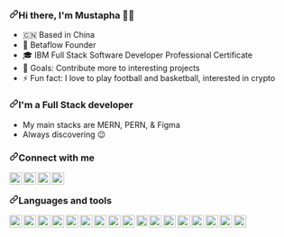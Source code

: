 <article class="markdown-body entry-content container-lg f5" itemprop="text"><h3 dir="auto"><a id="user-content-hi-there-im-mustapha-" class="anchor" aria-hidden="true" tabindex="-1" href="#hi-there-im-mustapha-"><svg class="octicon octicon-link" viewBox="0 0 16 16" version="1.1" width="16" height="16" aria-hidden="true"><path d="m7.775 3.275 1.25-1.25a3.5 3.5 0 1 1 4.95 4.95l-2.5 2.5a3.5 3.5 0 0 1-4.95 0 .751.751 0 0 1 .018-1.042.751.751 0 0 1 1.042-.018 1.998 1.998 0 0 0 2.83 0l2.5-2.5a2.002 2.002 0 0 0-2.83-2.83l-1.25 1.25a.751.751 0 0 1-1.042-.018.751.751 0 0 1-.018-1.042Zm-4.69 9.64a1.998 1.998 0 0 0 2.83 0l1.25-1.25a.751.751 0 0 1 1.042.018.751.751 0 0 1 .018 1.042l-1.25 1.25a3.5 3.5 0 1 1-4.95-4.95l2.5-2.5a3.5 3.5 0 0 1 4.95 0 .751.751 0 0 1-.018 1.042.751.751 0 0 1-1.042.018 1.998 1.998 0 0 0-2.83 0l-2.5 2.5a1.998 1.998 0 0 0 0 2.83Z"></path></svg></a>Hi there, I'm Mustapha 👋🏾</h3>
<ul dir="auto">
<li>🇨🇳 Based in China</li>
<li>🏅 Betaflow Founder</li>
<li>🎓 IBM Full Stack Software Developer Professional Certificate</li>
<li>🥅 Goals: Contribute more to interesting projects</li>
<li>⚡ Fun fact: I love to play football and basketball, interested in crypto</li>
</ul>
<h3 dir="auto"><a id="user-content-im-a-full-stack-developer" class="anchor" aria-hidden="true" tabindex="-1" href="#im-a-full-stack-developer"><svg class="octicon octicon-link" viewBox="0 0 16 16" version="1.1" width="16" height="16" aria-hidden="true"><path d="m7.775 3.275 1.25-1.25a3.5 3.5 0 1 1 4.95 4.95l-2.5 2.5a3.5 3.5 0 0 1-4.95 0 .751.751 0 0 1 .018-1.042.751.751 0 0 1 1.042-.018 1.998 1.998 0 0 0 2.83 0l2.5-2.5a2.002 2.002 0 0 0-2.83-2.83l-1.25 1.25a.751.751 0 0 1-1.042-.018.751.751 0 0 1-.018-1.042Zm-4.69 9.64a1.998 1.998 0 0 0 2.83 0l1.25-1.25a.751.751 0 0 1 1.042.018.751.751 0 0 1 .018 1.042l-1.25 1.25a3.5 3.5 0 1 1-4.95-4.95l2.5-2.5a3.5 3.5 0 0 1 4.95 0 .751.751 0 0 1-.018 1.042.751.751 0 0 1-1.042.018 1.998 1.998 0 0 0-2.83 0l-2.5 2.5a1.998 1.998 0 0 0 0 2.83Z"></path></svg></a>I'm a Full Stack developer</h3>
<ul dir="auto">
<li>My main stacks are MERN, PERN, & Figma</li>
<li>Always discovering 😉</li>
</ul>
<h3 dir="auto"><a id="user-content-connect-with-me" class="anchor" aria-hidden="true" tabindex="-1" href="#connect-with-me"><svg class="octicon octicon-link" viewBox="0 0 16 16" version="1.1" width="16" height="16" aria-hidden="true"><path d="m7.775 3.275 1.25-1.25a3.5 3.5 0 1 1 4.95 4.95l-2.5 2.5a3.5 3.5 0 0 1-4.95 0 .751.751 0 0 1 .018-1.042.751.751 0 0 1 1.042-.018 1.998 1.998 0 0 0 2.83 0l2.5-2.5a2.002 2.002 0 0 0-2.83-2.83l-1.25 1.25a.751.751 0 0 1-1.042-.018.751.751 0 0 1-.018-1.042Zm-4.69 9.64a1.998 1.998 0 0 0 2.83 0l1.25-1.25a.751.751 0 0 1 1.042.018.751.751 0 0 1 .018 1.042l-1.25 1.25a3.5 3.5 0 1 1-4.95-4.95l2.5-2.5a3.5 3.5 0 0 1 4.95 0 .751.751 0 0 1-.018 1.042.751.751 0 0 1-1.042.018 1.998 1.998 0 0 0-2.83 0l-2.5 2.5a1.998 1.998 0 0 0 0 2.83Z"></path></svg></a>Connect with me</h3>
<p dir="auto">
<a href="https://www.upwork.com/freelancers/~0126d335c715256068" rel="nofollow"><img align="left" alt="Mustapha-Mushi | UpWork" width="22px" src="https://assets-global.website-files.com/603fea6471d9d8559d077603/6092b74a86973c668861ecbc_Favicon%2032.png" data-canonical-src="https://assets-global.website-files.com/603fea6471d9d8559d077603/6092b74a86973c668861ecbc_Favicon%2032.png" style="max-width: 100%;"></a>
<a href="https://www.linkedin.com/in/mustaphamushi" rel="nofollow"><img align="left" alt="Mustapha-Mushi | LinkedIn" width="22px" src="https://static.licdn.com/aero-v1/sc/h/5bukxbhy9xsil5mb7c2wulfbx" data-canonical-src="https://static.licdn.com/aero-v1/sc/h/5bukxbhy9xsil5mb7c2wulfbx" style="max-width: 100%;"></a>
<a href="https://twitter.com/mustaphamushi" rel="nofollow"><img align="left" alt="Mustapha-Mushi | Twitter" width="22px" src="https://toppng.com/uploads/preview/twitter-x-new-logo-icon-png-11692480121koxvq54was.webp" data-canonical-src="https://static.licdn.com/aero-v1/sc/h/5bukxbhy9xsil5mb7c2wulfbx" style="max-width: 100%;"></a>
<a href="https://webflow.com/@betaflow" rel="nofollow"><img align="left" alt="Mustapha-Mushi | Webflow" width="22px" src="https://d3e54v103j8qbb.cloudfront.net/static/favicon_default.b10796b955.png" data-canonical-src="https://d3e54v103j8qbb.cloudfront.net/static/favicon_default.b10796b955.png" style="max-width: 100%;"></a>  
<br></p>
<h3 dir="auto"><a id="user-content-languages-and-tools" class="anchor" aria-hidden="true" tabindex="-1" href="#languages-and-tools"><svg class="octicon octicon-link" viewBox="0 0 16 16" version="1.1" width="16" height="16" aria-hidden="true"><path d="m7.775 3.275 1.25-1.25a3.5 3.5 0 1 1 4.95 4.95l-2.5 2.5a3.5 3.5 0 0 1-4.95 0 .751.751 0 0 1 .018-1.042.751.751 0 0 1 1.042-.018 1.998 1.998 0 0 0 2.83 0l2.5-2.5a2.002 2.002 0 0 0-2.83-2.83l-1.25 1.25a.751.751 0 0 1-1.042-.018.751.751 0 0 1-.018-1.042Zm-4.69 9.64a1.998 1.998 0 0 0 2.83 0l1.25-1.25a.751.751 0 0 1 1.042.018.751.751 0 0 1 .018 1.042l-1.25 1.25a3.5 3.5 0 1 1-4.95-4.95l2.5-2.5a3.5 3.5 0 0 1 4.95 0 .751.751 0 0 1-.018 1.042.751.751 0 0 1-1.042.018 1.998 1.998 0 0 0-2.83 0l-2.5 2.5a1.998 1.998 0 0 0 0 2.83Z"></path></svg></a>Languages and tools</h3>
<p dir="auto"><a target="_blank" rel="noopener noreferrer nofollow" href="https://camo.githubusercontent.com/66802071d1e44d761d4d9e67593d9730e75b9eb27aa85fad3fdcf103f630a244/68747470733a2f2f7777772e766563746f726c6f676f2e7a6f6e652f6c6f676f732f76697375616c73747564696f5f636f64652f76697375616c73747564696f5f636f64652d69636f6e2e737667"><img align="left" alt="VSC" width="22px" src="https://camo.githubusercontent.com/66802071d1e44d761d4d9e67593d9730e75b9eb27aa85fad3fdcf103f630a244/68747470733a2f2f7777772e766563746f726c6f676f2e7a6f6e652f6c6f676f732f76697375616c73747564696f5f636f64652f76697375616c73747564696f5f636f64652d69636f6e2e737667" data-canonical-src="https://www.vectorlogo.zone/logos/visualstudio_code/visualstudio_code-icon.svg" style="max-width: 100%;"></a></p>
<p dir="auto"><a target="_blank" rel="noopener noreferrer nofollow" href="https://camo.githubusercontent.com/2c0036cb38cb247486eba398d07df8c64a7fcc9784b4fed7fdcb1981dfef8a57/68747470733a2f2f7777772e766563746f726c6f676f2e7a6f6e652f6c6f676f732f77335f68746d6c352f77335f68746d6c352d69636f6e2e737667"><img align="left" alt="HTML" width="22px" src="https://camo.githubusercontent.com/2c0036cb38cb247486eba398d07df8c64a7fcc9784b4fed7fdcb1981dfef8a57/68747470733a2f2f7777772e766563746f726c6f676f2e7a6f6e652f6c6f676f732f77335f68746d6c352f77335f68746d6c352d69636f6e2e737667" data-canonical-src="https://www.vectorlogo.zone/logos/w3_html5/w3_html5-icon.svg" style="max-width: 100%;"></a></p>
<p dir="auto"><a target="_blank" rel="noopener noreferrer nofollow" href="https://camo.githubusercontent.com/2681fe0f5d2adadfa907c47bb5716a8100cea91450af416a6d488220bfcdbb09/68747470733a2f2f7777772e766563746f726c6f676f2e7a6f6e652f6c6f676f732f77335f6373732f77335f6373732d69636f6e2e737667"><img align="left" alt="CSS" width="22px" src="https://camo.githubusercontent.com/2681fe0f5d2adadfa907c47bb5716a8100cea91450af416a6d488220bfcdbb09/68747470733a2f2f7777772e766563746f726c6f676f2e7a6f6e652f6c6f676f732f77335f6373732f77335f6373732d69636f6e2e737667" data-canonical-src="https://www.vectorlogo.zone/logos/w3_css/w3_css-icon.svg" style="max-width: 100%;"></a></p>
<p dir="auto"><a target="_blank" rel="noopener noreferrer nofollow" href="https://camo.githubusercontent.com/4923afc0a6df9b8ed1fe19f41f90bb7734a57ce8df327415adc60b0b3285e99d/68747470733a2f2f75706c6f61642e77696b696d656469612e6f72672f77696b6970656469612f636f6d6d6f6e732f7468756d622f392f39392f556e6f6666696369616c5f4a6176615363726970745f6c6f676f5f322e7376672f3132303070782d556e6f6666696369616c5f4a6176615363726970745f6c6f676f5f322e7376672e706e67"><img align="left" alt="JS" width="22px" src="https://camo.githubusercontent.com/4923afc0a6df9b8ed1fe19f41f90bb7734a57ce8df327415adc60b0b3285e99d/68747470733a2f2f75706c6f61642e77696b696d656469612e6f72672f77696b6970656469612f636f6d6d6f6e732f7468756d622f392f39392f556e6f6666696369616c5f4a6176615363726970745f6c6f676f5f322e7376672f3132303070782d556e6f6666696369616c5f4a6176615363726970745f6c6f676f5f322e7376672e706e67" data-canonical-src="https://upload.wikimedia.org/wikipedia/commons/thumb/9/99/Unofficial_JavaScript_logo_2.svg/1200px-Unofficial_JavaScript_logo_2.svg.png" style="max-width: 100%;"></a></p>
<p dir="auto"><a target="_blank" rel="noopener noreferrer nofollow" href="https://camo.githubusercontent.com/41bd16b961f49524ff77050c090c9f19c00d37a9cfce521d507112f85806863a/68747470733a2f2f7777772e766563746f726c6f676f2e7a6f6e652f6c6f676f732f676574626f6f7473747261702f676574626f6f7473747261702d69636f6e2e737667"><img align="left" alt="Bootstrap" width="22px" src="https://camo.githubusercontent.com/41bd16b961f49524ff77050c090c9f19c00d37a9cfce521d507112f85806863a/68747470733a2f2f7777772e766563746f726c6f676f2e7a6f6e652f6c6f676f732f676574626f6f7473747261702f676574626f6f7473747261702d69636f6e2e737667" data-canonical-src="https://www.vectorlogo.zone/logos/getbootstrap/getbootstrap-icon.svg" style="max-width: 100%;"></a></p>
<p dir="auto"><a target="_blank" rel="noopener noreferrer nofollow" href="https://camo.githubusercontent.com/14fbc4c882b2d339daa5af9a3902d6af7a6a9e7ab3c80c409424341cb82cb8a9/68747470733a2f2f7777772e766563746f726c6f676f2e7a6f6e652f6c6f676f732f646f636b65722f646f636b65722d74696c652e737667"><img align="left" alt="Docker" width="22px" src="https://camo.githubusercontent.com/14fbc4c882b2d339daa5af9a3902d6af7a6a9e7ab3c80c409424341cb82cb8a9/68747470733a2f2f7777772e766563746f726c6f676f2e7a6f6e652f6c6f676f732f646f636b65722f646f636b65722d74696c652e737667" data-canonical-src="https://www.vectorlogo.zone/logos/docker/docker-tile.svg" style="max-width: 100%;"></a></p>
<p dir="auto"><a target="_blank" rel="noopener noreferrer nofollow" href="https://camo.githubusercontent.com/0fdca9b191118f32724414ce362dd7cd220be4c42738f4ba46ea631f856cdea6/68747470733a2f2f7777772e766563746f726c6f676f2e7a6f6e652f6c6f676f732f72656163746a732f72656163746a732d69636f6e2e737667"><img align="left" alt="React" width="22px" src="https://camo.githubusercontent.com/0fdca9b191118f32724414ce362dd7cd220be4c42738f4ba46ea631f856cdea6/68747470733a2f2f7777772e766563746f726c6f676f2e7a6f6e652f6c6f676f732f72656163746a732f72656163746a732d69636f6e2e737667" data-canonical-src="https://www.vectorlogo.zone/logos/reactjs/reactjs-icon.svg" style="max-width: 100%;"></a></p>
<p dir="auto"><a target="_blank" rel="noopener noreferrer nofollow" href="https://camo.githubusercontent.com/5ce9e4dfb4af6e498a0e7d3667fad9724c71e000e6fb0813ebb3132bad2c7e44/68747470733a2f2f7777772e766563746f726c6f676f2e7a6f6e652f6c6f676f732f7675656a732f7675656a732d69636f6e2e737667"><img align="left" alt="Vue" width="22px" src="https://camo.githubusercontent.com/5ce9e4dfb4af6e498a0e7d3667fad9724c71e000e6fb0813ebb3132bad2c7e44/68747470733a2f2f7777772e766563746f726c6f676f2e7a6f6e652f6c6f676f732f7675656a732f7675656a732d69636f6e2e737667" data-canonical-src="https://www.vectorlogo.zone/logos/vuejs/vuejs-icon.svg" style="max-width: 100%;"></a></p>
<p dir="auto"><a target="_blank" rel="noopener noreferrer nofollow" href="https://camo.githubusercontent.com/378159cbbc07a757105c64194d699cc3ab2c971684a02a4fdbeeb63904d16b7a/68747470733a2f2f7777772e766563746f726c6f676f2e7a6f6e652f6c6f676f732f6e6f64656a732f6e6f64656a732d69636f6e2e737667"><img align="left" alt="NodeJS" width="22px" src="https://camo.githubusercontent.com/378159cbbc07a757105c64194d699cc3ab2c971684a02a4fdbeeb63904d16b7a/68747470733a2f2f7777772e766563746f726c6f676f2e7a6f6e652f6c6f676f732f6e6f64656a732f6e6f64656a732d69636f6e2e737667" data-canonical-src="https://www.vectorlogo.zone/logos/nodejs/nodejs-icon.svg" style="max-width: 100%;"></a></p>
<p dir="auto"><a target="_blank" rel="noopener noreferrer nofollow" href="https://camo.githubusercontent.com/43511e4ff1ec17cbb0ac946acdce70da2442966b8f5bda486a479146215b1696/68747470733a2f2f7777772e6672656569636f6e73706e672e636f6d2f7468756d62732f73716c2d7365727665722d69636f6e2d706e672f73716c2d7365727665722d69636f6e2d706e672d32392e706e67"><img align="left" alt="Sql" width="20px" src="https://camo.githubusercontent.com/43511e4ff1ec17cbb0ac946acdce70da2442966b8f5bda486a479146215b1696/68747470733a2f2f7777772e6672656569636f6e73706e672e636f6d2f7468756d62732f73716c2d7365727665722d69636f6e2d706e672f73716c2d7365727665722d69636f6e2d706e672d32392e706e67" data-canonical-src="https://www.freeiconspng.com/thumbs/sql-server-icon-png/sql-server-icon-png-29.png" style="max-width: 100%;"></a></p>
<p dir="auto"><a target="_blank" rel="noopener noreferrer nofollow" href="https://camo.githubusercontent.com/c1ee13c206959ffc6562949f4e9289c58dc5a9e747a1c03af46013cebb5c50ea/68747470733a2f2f7777772e766563746f726c6f676f2e7a6f6e652f6c6f676f732f6d6f6e676f64622f6d6f6e676f64622d69636f6e2e737667"><img align="left" alt="Mongo" width="22px" src="https://camo.githubusercontent.com/c1ee13c206959ffc6562949f4e9289c58dc5a9e747a1c03af46013cebb5c50ea/68747470733a2f2f7777772e766563746f726c6f676f2e7a6f6e652f6c6f676f732f6d6f6e676f64622f6d6f6e676f64622d69636f6e2e737667" data-canonical-src="https://www.vectorlogo.zone/logos/mongodb/mongodb-icon.svg" style="max-width: 100%;"></a></p>
<p dir="auto"><a target="_blank" rel="noopener noreferrer nofollow" href="https://camo.githubusercontent.com/d63dfd49aa08fa2eeec62d1efd5c2e3c956288aa77ade221b5ed4708fdbe2b8b/68747470733a2f2f7777772e766563746f726c6f676f2e7a6f6e652f6c6f676f732f706f737467726573716c2f706f737467726573716c2d69636f6e2e737667"><img align="left" alt="Postgre" width="22px" src="https://camo.githubusercontent.com/d63dfd49aa08fa2eeec62d1efd5c2e3c956288aa77ade221b5ed4708fdbe2b8b/68747470733a2f2f7777772e766563746f726c6f676f2e7a6f6e652f6c6f676f732f706f737467726573716c2f706f737467726573716c2d69636f6e2e737667" data-canonical-src="https://www.vectorlogo.zone/logos/postgresql/postgresql-icon.svg" style="max-width: 100%;"></a></p>
<p dir="auto"><a target="_blank" rel="noopener noreferrer nofollow" href="https://camo.githubusercontent.com/2a573647c2b7a1ade3e2442d351af0e73d9a7ae08dddaa8abd12f18f5ce8fe3a/68747470733a2f2f7777772e766563746f726c6f676f2e7a6f6e652f6c6f676f732f6772617068716c2f6772617068716c2d69636f6e2e737667"><img align="left" alt="Grapthql" width="22px" src="https://camo.githubusercontent.com/2a573647c2b7a1ade3e2442d351af0e73d9a7ae08dddaa8abd12f18f5ce8fe3a/68747470733a2f2f7777772e766563746f726c6f676f2e7a6f6e652f6c6f676f732f6772617068716c2f6772617068716c2d69636f6e2e737667" data-canonical-src="https://www.vectorlogo.zone/logos/graphql/graphql-icon.svg" style="max-width: 100%;"></a></p>
<p dir="auto"><a target="_blank" rel="noopener noreferrer nofollow" href="https://camo.githubusercontent.com/cdcae767d9bfae66b6f3ffbaa7de91a1ecc75facf58eff12fe4ba478e0dd6889/68747470733a2f2f7777772e766563746f726c6f676f2e7a6f6e652f6c6f676f732f73686f706966792f73686f706966792d69636f6e2e737667"><img align="left" alt="Shopify" width="22px" src="https://camo.githubusercontent.com/cdcae767d9bfae66b6f3ffbaa7de91a1ecc75facf58eff12fe4ba478e0dd6889/68747470733a2f2f7777772e766563746f726c6f676f2e7a6f6e652f6c6f676f732f73686f706966792f73686f706966792d69636f6e2e737667" data-canonical-src="https://www.vectorlogo.zone/logos/shopify/shopify-icon.svg" style="max-width: 100%;"></a></p>
<p dir="auto"><a target="_blank" rel="noopener noreferrer nofollow" href="https://camo.githubusercontent.com/a13ca5b988ada41839ebe4f88455e63419a1b56fcb5eda207794cd1649a61d2c/68747470733a2f2f7777772e766563746f726c6f676f2e7a6f6e652f6c6f676f732f676574706f73746d616e2f676574706f73746d616e2d69636f6e2e737667"><img align="left" alt="Postman" width="22px" src="https://camo.githubusercontent.com/a13ca5b988ada41839ebe4f88455e63419a1b56fcb5eda207794cd1649a61d2c/68747470733a2f2f7777772e766563746f726c6f676f2e7a6f6e652f6c6f676f732f676574706f73746d616e2f676574706f73746d616e2d69636f6e2e737667" data-canonical-src="https://www.vectorlogo.zone/logos/getpostman/getpostman-icon.svg" style="max-width: 100%;"></a></p>
<p dir="auto"><a target="_blank" rel="noopener noreferrer nofollow" href="https://camo.githubusercontent.com/fd1f17544b6b7e8afcdc18b04451d24e24d28177df277da63cee4960442197ef/68747470733a2f2f7777772e766563746f726c6f676f2e7a6f6e652f6c6f676f732f6a6176612f6a6176612d69636f6e2e737667"><img align="left" alt="Java" width="22px" src="https://camo.githubusercontent.com/fd1f17544b6b7e8afcdc18b04451d24e24d28177df277da63cee4960442197ef/68747470733a2f2f7777772e766563746f726c6f676f2e7a6f6e652f6c6f676f732f6a6176612f6a6176612d69636f6e2e737667" data-canonical-src="https://www.vectorlogo.zone/logos/java/java-icon.svg" style="max-width: 100%;"></a></p>
<p dir="auto"><a target="_blank" rel="noopener noreferrer nofollow" href="https://camo.githubusercontent.com/ef66a66ac38365ab905d29a914e9c0c815d21811f9af5090024d4f868c0f1307/68747470733a2f2f7777772e766563746f726c6f676f2e7a6f6e652f6c6f676f732f707974686f6e2f707974686f6e2d69636f6e2e737667"><img align="left" alt="Python" width="22px" src="https://camo.githubusercontent.com/ef66a66ac38365ab905d29a914e9c0c815d21811f9af5090024d4f868c0f1307/68747470733a2f2f7777772e766563746f726c6f676f2e7a6f6e652f6c6f676f732f707974686f6e2f707974686f6e2d69636f6e2e737667" data-canonical-src="https://www.vectorlogo.zone/logos/python/python-icon.svg" style="max-width: 100%;"></a></p>
</article>
